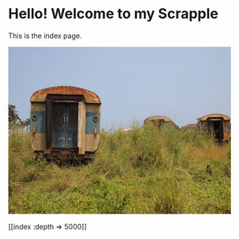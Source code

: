 Hello! Welcome to my Scrapple
=============================

This is the index page.

![Trainyard](trainyard.jpg)

[[index :depth => 5000]]
